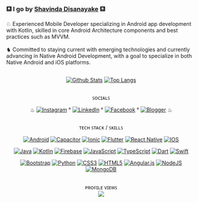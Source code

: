 ### ⛾ I go by [Shavinda Disanayake](https://linkedin.com/in/rshavinda) ⛾
<!--
**dizzcode/dizzcode** is a ✨ _special_ ✨ repository because its `README.md` (this file) appears on your GitHub profile.-->

♘ Experienced Mobile Developer specializing in Android app development with Kotlin, skilled in core Android Architecture components and best practices such as MVVM. 
<br/>  
♞ Committed to staying current with emerging technologies and currently advancing in Native Android Development, with a goal to specialize in both Native Android and iOS platforms.

##

<div align="center">

[![Github Stats](https://github-readme-stats.anuraghazra1.vercel.app/api?username=dizzcode&show_icons=true&line_height=27&show_icons=true&count_private=true&theme=react&hide_border=true&bg_color=0D1117)]()
[![Top Langs](https://github-readme-stats.vercel.app/api/top-langs/?username=dizzcode&layout=compact&hide_border=true&text_color=fff&theme=react&bg_color=0D1117&count_private=true)]()
   <!--stats-->
  <!-- ![](https://github-readme-streak-stats.herokuapp.com/?user=dizzcode&show_icons=true&line_height=27&theme=dracula&hide_border=false)<br/> -->
 ##
</div>

<div align="center">

ꜱᴏᴄɪᴀʟꜱ  <br/>

♨ 
[![Instagram](https://img.shields.io/static/v1?message=Instagram&logo=Instagram&labelColor=black&color=black&logoColor=white&label=%20)](https://instagram.com/shavinda_dizz) ° 
[![LinkedIn](https://img.shields.io/static/v1?message=LinkedIn&logo=linkedin&labelColor=black&color=black&logoColor=white&label=%20)](https://linkedin.com/in/rshavinda) °
[![Facebook](https://img.shields.io/static/v1?message=Facebook&logo=facebook&labelColor=black&color=black&logoColor=white&label=%20)](https://facebook.com/rshavinda) ° 
[![Blogger](https://img.shields.io/static/v1?message=Blogger&logo=blogger&labelColor=black&color=black&logoColor=white&label=%20)](https://dizzcode.blogspot.com/)
 ♨
 </div>
 
  ##

<div align="center">

ᴛᴇᴄʜ ꜱᴛᴀᴄᴋ / ꜱᴋɪʟʟꜱ <br/> 

[![Android](https://img.shields.io/badge/Android-3DDC84?style=for-the-badge&logo=android&logoColor=white)](#)
[![Capacitor](https://img.shields.io/badge/Capacitor-119EFF?style=for-the-badge&logo=Capacitor&logoColor=white)](#)
[![Ionic](https://img.shields.io/badge/Ionic-3880FF?style=for-the-badge&logo=ionic&logoColor=white)](#)
[![Flutter](https://img.shields.io/badge/Flutter-02569B?style=for-the-badge&logo=flutter&logoColor=white)](#)
[![React Native](https://img.shields.io/badge/React_Native-20232A?style=for-the-badge&logo=react&logoColor=61DAFB)](#)
[![IOS](https://img.shields.io/badge/iOS-000000?style=for-the-badge&logo=ios&logoColor=white)](#)

[![Java](https://img.shields.io/badge/Java-ED8B00?style=for-the-badge&logo=openjdk&logoColor=white)](#)
[![Kotlin](https://img.shields.io/badge/Kotlin-0095D5?&style=for-the-badge&logo=kotlin&logoColor=white)](#)
[![Firebase](https://img.shields.io/badge/firebase-%23039BE5.svg?style=for-the-badge&logo=firebase)](#)
[![JavaScript](https://img.shields.io/badge/JavaScript-F7DF1E?style=for-the-badge&logo=javascript&logoColor=black)](#)
[![TypeScript](https://img.shields.io/badge/typescript-%23007ACC.svg?style=for-the-badge&logo=typescript&logoColor=white)](#)
[![Dart](https://img.shields.io/badge/Dart-0175C2?style=for-the-badge&logo=dart&logoColor=white)](#)
[![Swift](https://img.shields.io/badge/Swift-FA7343?style=for-the-badge&logo=swift&logoColor=white)](#)

[![Bootstrap](https://img.shields.io/badge/bootstrap-%23563D7C.svg?style=for-the-badge&logo=bootstrap&logoColor=white)](#)
[![Python](https://img.shields.io/badge/Python-3776AB?style=for-the-badge&logo=python&logoColor=white)](#)
[![CSS3](https://img.shields.io/badge/css3-%231572B6.svg?style=for-the-badge&logo=css3&logoColor=white)](#)
[![HTML5](https://img.shields.io/badge/html5-%23E34F26.svg?style=for-the-badge&logo=html5&logoColor=white)](#)
[![Angular.js](https://img.shields.io/badge/Angular-DD0031?style=for-the-badge&logo=angular&logoColor=white)](#)
[![NodeJS](https://img.shields.io/badge/node.js-6DA55F?style=for-the-badge&logo=node.js&logoColor=white)](#)
[![MongoDB](https://img.shields.io/badge/MongoDB-4EA94B?style=for-the-badge&logo=mongodb&logoColor=white )](#)

</div>

##

<!-- ![](https://github-profile-trophy.vercel.app/?username=dizzcode&theme=oldie&no-frame=false&no-bg=true&margin-w=4) -->
<div align="center"> 
ᴘʀᴏꜰɪʟᴇ ᴠɪᴇᴡꜱ​  <br/>   
<img align="center" src="https://profile-counter.glitch.me/{dizzcode}/count.svg"/>
</div>

 ##

